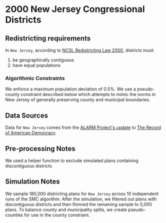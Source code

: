 # 2000 New Jersey Congressional Districts

## Redistricting requirements
In ``New Jersey``, according to [NCSL Redistricting Law 2000](https://web.archive.org/web/20041216185957/https://www.senate.mn/departments/scr/redist/red2000/Tab5appx.htm), districts must:

1. be geographically contiguous
2. have equal populations

### Algorithmic Constraints
We enforce a maximum population deviation of 0.5%. We use a pseudo-county constraint described below which attempts to mimic the norms in New Jersey of generally preserving county and municipal boundaries.

## Data Sources
Data for ``New Jersey`` comes from the [ALARM Project's update](https://dataverse.harvard.edu/dataset.xhtml?persistentId=doi:10.7910/DVN/ZV5KF3) to [The Record of American Democracy](https://road.hmdc.harvard.edu/).

## Pre-processing Notes
We used a helper function to exclude simulated plans containing discontiguous districts

## Simulation Notes
We sample 180,000 districting plans for ``New Jersey`` across 10 independent runs of the SMC algorithm.
After the simulation, we filtered out plans with discontiguous districts and then thinned the remaining sample to 5,000 plans.
To balance county and municipality splits, we create pseudo-counties for use in the county constraint. 
